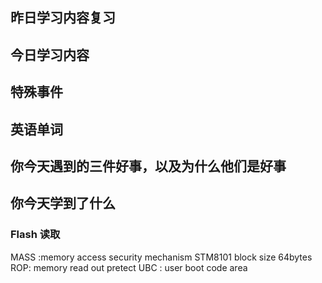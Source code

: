 ## 昨日学习内容复习
## 今日学习内容
## 特殊事件
## 英语单词
## 你今天遇到的三件好事，以及为什么他们是好事
## 你今天学到了什么

### Flash 读取 
MASS :memory access security mechanism
STM8101 block size 64bytes
ROP: memory read out pretect
UBC : user boot code area

